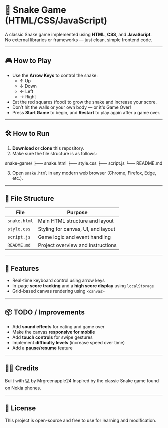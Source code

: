 # 🐍 Snake Game (HTML/CSS/JavaScript)

A classic Snake game implemented using **HTML**, **CSS**, and **JavaScript**.  
No external libraries or frameworks — just clean, simple frontend code.

---

## 🎮 How to Play

- Use the **Arrow Keys** to control the snake:
  - ↑ Up
  - ↓ Down
  - ← Left
  - → Right
- Eat the red squares (food) to grow the snake and increase your score.
- Don’t hit the walls or your own body — or it's Game Over!
- Press **Start Game** to begin, and **Restart** to play again after a game over.

---

## 🛠️ How to Run

1. **Download or clone** this repository.
2. Make sure the file structure is as follows:

snake-game/
├── snake.html
├── style.css
├── script.js
└── README.md

3. Open `snake.html` in any modern web browser (Chrome, Firefox, Edge, etc.).

---

## 📁 File Structure

| File        | Purpose                                |
|-------------|----------------------------------------|
| `snake.html`| Main HTML structure and layout         |
| `style.css` | Styling for canvas, UI, and layout     |
| `script.js` | Game logic and event handling          |
| `README.md` | Project overview and instructions      |

---

## 🚀 Features

- Real-time keyboard control using arrow keys
- In-page **score tracking** and a **high score display** using `localStorage`
- Grid-based canvas rendering using `<canvas>`

---

## 📦 TODO / Improvements

- Add **sound effects** for eating and game over
- Make the canvas **responsive for mobile**
- Add **touch controls** for swipe gestures
- Implement **difficulty levels** (increase speed over time)
- Add a **pause/resume** feature

---

## 🧑‍💻 Credits

Built with 💻 by Mrgreenapple24 
Inspired by the classic Snake game found on Nokia phones.

---

## 📜 License

This project is open-source and free to use for learning and modification.
